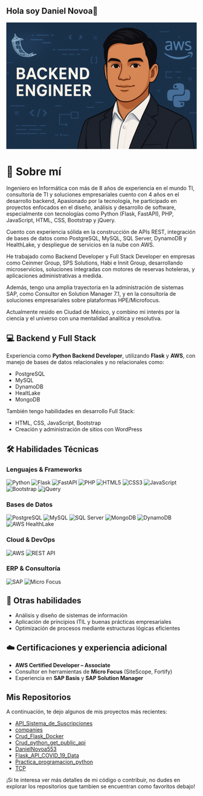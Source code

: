 ## Hola soy Daniel Novoa👋
![Banner](https://github.com/DanielNovoa553/DanielNovoa553/raw/45c1a39ade92f377acde5c39453965d3b1b6aa94/banner_daniel_novoa.png)

# 👋 Sobre mí
Ingeniero en Informática con más de 8 años de experiencia en el mundo TI, consultoría de TI y soluciones empresariales cuento con 4 años en el desarrollo backend, 
Apasionado por la tecnología, he  participado en proyectos enfocados en el diseño, análisis y desarrollo de software, especialmente con tecnologías como Python (Flask, FastAPI), PHP, JavaScript, HTML, CSS, Bootstrap y jQuery.

Cuento con experiencia sólida en la construcción de APIs REST, integración de bases de datos como PostgreSQL, MySQL, SQL Server, DynamoDB y HealthLake, y despliegue de servicios en la nube con AWS.

He trabajado como Backend Developer y Full Stack Developer en empresas como Ceinmer Group, SPS Solutions, Habi e Innit Group, desarrollando microservicios, soluciones integradas con motores de reservas hoteleras, y aplicaciones administrativas a medida.

Además, tengo una amplia trayectoria en la administración de sistemas SAP, como Consultor en Solution Manager 7.1, y en la consultoría de soluciones empresariales sobre plataformas HPE/Microfocus.

Actualmente resido en Ciudad de México, y combino mi interés por la ciencia y el universo con una mentalidad analítica y resolutiva.


## 💻 Backend y Full Stack

Experiencia como **Python Backend Developer**, utilizando **Flask** y **AWS**, con manejo de bases de datos relacionales y no relacionales como:
- PostgreSQL
- MySQL
- DynamoDB
- HealtLake
- MongoDB

También tengo habilidades en desarrollo Full Stack:
- HTML, CSS, JavaScript, Bootstrap
- Creación y administración de sitios con WordPress

## 🛠️ Habilidades Técnicas

### Lenguajes & Frameworks
![Python](https://img.shields.io/badge/Python-3776AB?style=for-the-badge&logo=python&logoColor=white)
![Flask](https://img.shields.io/badge/Flask-000000?style=for-the-badge&logo=flask&logoColor=white)
![FastAPI](https://img.shields.io/badge/FastAPI-009688?style=for-the-badge&logo=fastapi&logoColor=white)
![PHP](https://img.shields.io/badge/PHP-777BB4?style=for-the-badge&logo=php&logoColor=white)
![HTML5](https://img.shields.io/badge/HTML5-E34F26?style=for-the-badge&logo=html5&logoColor=white)
![CSS3](https://img.shields.io/badge/CSS3-1572B6?style=for-the-badge&logo=css3&logoColor=white)
![JavaScript](https://img.shields.io/badge/JavaScript-F7DF1E?style=for-the-badge&logo=javascript&logoColor=black)
![Bootstrap](https://img.shields.io/badge/Bootstrap-7952B3?style=for-the-badge&logo=bootstrap&logoColor=white)
![jQuery](https://img.shields.io/badge/jQuery-0769AD?style=for-the-badge&logo=jquery&logoColor=white)

### Bases de Datos
![PostgreSQL](https://img.shields.io/badge/PostgreSQL-336791?style=for-the-badge&logo=postgresql&logoColor=white)
![MySQL](https://img.shields.io/badge/MySQL-4479A1?style=for-the-badge&logo=mysql&logoColor=white)
![SQL Server](https://img.shields.io/badge/SQL_Server-CC2927?style=for-the-badge&logo=microsoftsqlserver&logoColor=white)
![MongoDB](https://img.shields.io/badge/MongoDB-47A248?style=for-the-badge&logo=mongodb&logoColor=white)
![DynamoDB](https://img.shields.io/badge/DynamoDB-4053D6?style=for-the-badge&logo=amazon-dynamodb&logoColor=white)
![AWS HealthLake](https://img.shields.io/badge/HealthLake-FF9900?style=for-the-badge&logo=amazonaws&logoColor=white)

### Cloud & DevOps
![AWS](https://img.shields.io/badge/AWS-232F3E?style=for-the-badge&logo=amazonaws&logoColor=white)
![REST API](https://img.shields.io/badge/REST%20API-FF6F00?style=for-the-badge&logo=api&logoColor=white)

### ERP & Consultoría
![SAP](https://img.shields.io/badge/SAP-0FAAFF?style=for-the-badge&logo=sap&logoColor=white)
![Micro Focus](https://img.shields.io/badge/MicroFocus-00285D?style=for-the-badge&logoColor=white)


## 🧠 Otras habilidades

- Análisis y diseño de sistemas de información
- Aplicación de principios ITIL y buenas prácticas empresariales
- Optimización de procesos mediante estructuras lógicas eficientes

## ☁️ Certificaciones y experiencia adicional

- **AWS Certified Developer – Associate**
- Consultor en herramientas de **Micro Focus** (SiteScope, Fortify)
- Experiencia en **SAP Basis** y **SAP Solution Manager**

## Mis Repositorios

A continuación, te dejo algunos de mis proyectos más recientes:

- [API_Sistema_de_Suscripciones](https://github.com/DanielNovoa553/API_Sistema_de_Suscripciones)
- [companies](https://github.com/DanielNovoa553/companies)
- [Crud_Flask_Docker](https://github.com/DanielNovoa553/Crud_Flask_Docker)
- [Crud_python_get_public_api](https://github.com/DanielNovoa553/Crud_python_get_public_api)
- [DanielNovoa553](https://github.com/DanielNovoa553/DanielNovoa553)
- [Flask_API_COVID_19_Data](https://github.com/DanielNovoa553/Flask_API_COVID_19_Data)
- [Practica_programacion_python](https://github.com/DanielNovoa553/Practica_programacion_python)
- [TCP](https://github.com/DanielNovoa553/TCP)

¡Si te interesa ver más detalles de mi código o contribuir, no dudes en explorar los repositorios que tambien se encuentran como favoritos debajo!
